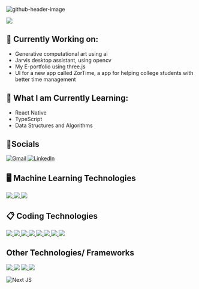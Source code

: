 
![github-header-image](https://github.com/AlessandroB1298/AlessandroB1298/assets/98426727/f99a4040-5cd3-4787-b5fe-7abed58e3ed0)



<a href="https://www.youtube.com/watch?v=dQw4w9WgXcQ"><img src="https://user-images.githubusercontent.com/73097560/115834477-dbab4500-a447-11eb-908a-139a6edaec5c.gif"></a>


## 🔭 Currently Working on:
* Generative computational art using ai
* Jarvis desktop assistant, using opencv
* My E-portfolio using three.js
* UI for a new app called ZorTime, a app for helping college students with better time management


## 🍃 What I am Currently Learning:
* React Native
* TypeScript
* Data Structures and Algorithms


## 💬Socials
<a href="mailto:aidanbongiorno@gmail.com">
    <img src="https://img.shields.io/badge/Gmail-D14836?style=for-the-badge&logo=gmail&logoColor=white" alt="Gmail">
</a>
<a href="https://www.linkedin.com/in/aidan-bongiorno-215194255/">
    <img src="https://img.shields.io/badge/linkedin-%230077B5.svg?style=for-the-badge&logo=linkedin&logoColor=white" alt="LinkedIn">
</a>

## 🖥️ Machine Learning Technologies
<a href="https://pytorch.org/get-started/locally/">
    <img src="https://img.shields.io/badge/PyTorch-%23EE4C2C.svg?style=for-the-badge&logo=PyTorch&logoColor=white">
</a>
<a href="https://www.tensorflow.org/">
    <img src="https://img.shields.io/badge/TensorFlow-%23FF6F00.svg?style=for-the-badge&logo=TensorFlow&logoColor=white">
</a>
<a href="https://pandas.pydata.org/">
    <img src="https://img.shields.io/badge/pandas-%23150458.svg?style=for-the-badge&logo=pandas&logoColor=white">
</a>

## 📋 Coding Technologies
<a href="https://www.w3schools.com/cpp/cpp_intro.asp">
    <img src="https://img.shields.io/badge/c++-%2300599C.svg?style=for-the-badge&logo=c%2B%2B&logoColor=white">
</a>
<a href="https://en.wikipedia.org/wiki/HTML5#:~:text=HTML5%20(Hypertext%20Markup%20Language%205,as%20the%20HTML%20Living%20Standard.">
    <img src="https://img.shields.io/badge/html5-%23E34F26.svg?style=for-the-badge&logo=html5&logoColor=white">
</a>
<a href="https://www.w3schools.com/js/">
    <img src="https://img.shields.io/badge/javascript-%23323330.svg?style=for-the-badge&logo=javascript&logoColor=%23F7DF1E">
</a>
<a href="https://www.python.org/">
    <img src="https://img.shields.io/badge/python-3670A0?style=for-the-badge&logo=python&logoColor=ffdd54">
</a>
<a href="https://threejs.org/">
    <img src="https://img.shields.io/badge/threejs-black?style=for-the-badge&logo=three.js&logoColor=white">
</a>
<a href="https://react.dev/">
    <img src="https://img.shields.io/badge/react-%2320232a.svg?style=for-the-badge&logo=react&logoColor=%2361DAFB">
</a>
<a href="https://reactnative.dev/">
    <img src="https://img.shields.io/badge/react_native-%2320232a.svg?style=for-the-badge&logo=react&logoColor=%2361DAFB">
</a>
<a href="https://opencv.org/">
    <img src="(https://img.shields.io/badge/opencv-%23white.svg?style=for-the-badge&logo=opencv&logoColor=white">
</a>



## Other Technologies/ Frameworks
<a href="https://www.docker.com/">
    <img src="https://img.shields.io/badge/docker-%230db7ed.svg?style=for-the-badge&logo=docker&logoColor=white">
</a>
<a>
    <img src="https://img.shields.io/badge/Next.js-black?logo=next.js&logoColor=white" >
</a>

<a href="https://code.visualstudio.com/">
    <img src="https://img.shields.io/badge/Visual%20Studio%20Code-0078d7.svg?style=for-the-badge&logo=visual-studio-code&logoColor=white">
</a>
<a href="https://firebase.google.com/">
    <img src="https://img.shields.io/badge/firebase-%23039BE5.svg?style=for-the-badge&logo=firebase">
</a>




![Next JS](https://img.shields.io/badge/Next-black?style=for-the-badge&logo=next.js&logoColor=white)
